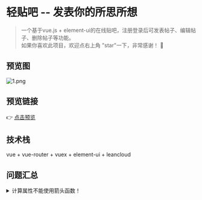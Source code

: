 # 轻贴吧 -- 发表你的所思所想

> 一个基于vue.js + element-ui的在线贴吧，注册登录后可发表帖子、编辑帖子、删除帖子等功能。       
如果你喜欢此项目，欢迎点右上角 "star"一下，非常感谢！ 🤞

## 预览图
![1.png](https://i.loli.net/2018/09/06/5b90e53ab42d6.png)


## 预览链接
👉 [点击预览](https://harry0071.github.io/tieba)

## 技术栈
vue + vue-router + vuex + element-ui + leancloud

## 问题汇总
<details>
<summary>计算属性不能使用箭头函数！</summary>
```
watch: {
	number: function (newNum, oldNum) {
	  console.log(this);
	}
}
```
下面这种写法是错误的，如果使用箭头函数，会导致this的指向发生错误     
```
//错误写法
watch: {
	number: (newNum, oldNum) => {
	  console.log(this);
	}
}
```
</details>



